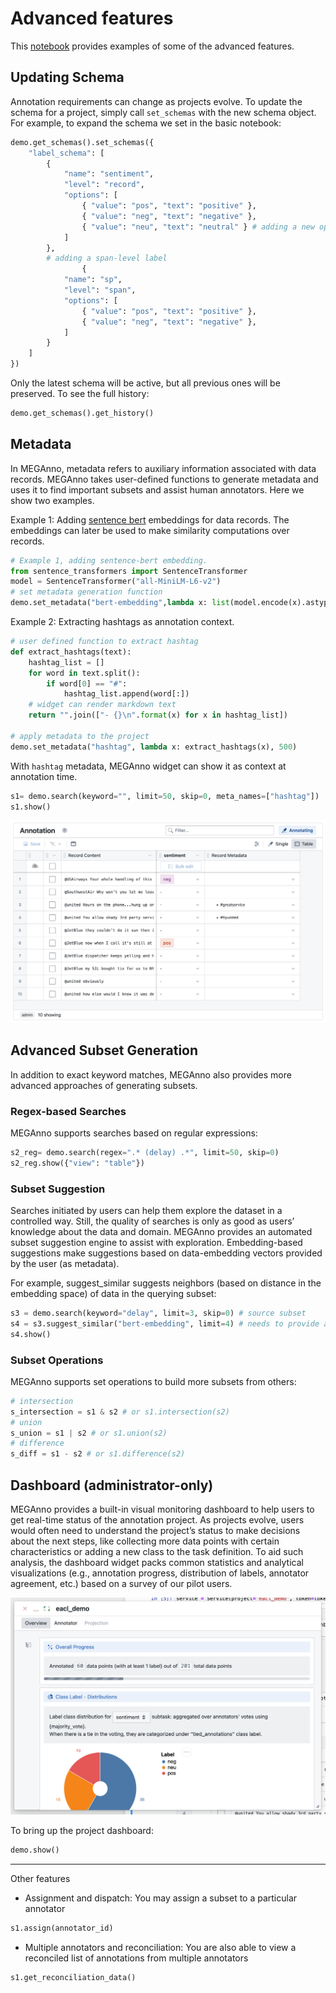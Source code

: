 # Advanced features

This [notebook](https://github.com/megagonlabs/meganno-client/blob/main/Examples/Example%202%20-%20Advanced%20features%20(admin-only).ipynb) provides examples of some of the advanced features.


## Updating Schema
Annotation requirements can change as projects evolve. To update the schema for a project, simply call `set_schemas` with the new schema object.
For example, to expand the schema we set in the basic notebook:
```Python
demo.get_schemas().set_schemas({
    "label_schema": [
        {
            "name": "sentiment",
            "level": "record", 
            "options": [
                { "value": "pos", "text": "positive" },
                { "value": "neg", "text": "negative" },
                { "value": "neu", "text": "neutral" } # adding a new option
            ]
        },
        # adding a span-level label
                {
            "name": "sp",
            "level": "span", 
            "options": [
                { "value": "pos", "text": "positive" },
                { "value": "neg", "text": "negative" },
            ]
        }
    ]
})
```
Only the latest schema will be active, but all previous ones will be preserved. To see the full history:
```python
demo.get_schemas().get_history()
```

## Metadata
In MEGAnno, metadata refers to auxiliary information associated with data records. MEGAnno takes user-defined functions to generate metadata and uses it to find important subsets and assist human annotators. Here we show two examples.


Example 1:
Adding [sentence bert](https://www.sbert.net/) embeddings for data records. The embeddings can later be used to make similarity computations over records.
```python
# Example 1, adding sentence-bert embedding.
from sentence_transformers import SentenceTransformer
model = SentenceTransformer("all-MiniLM-L6-v2")
# set metadata generation function 
demo.set_metadata("bert-embedding",lambda x: list(model.encode(x).astype(float)), 500)
```

Example 2:
Extracting hashtags as annotation context.
```python
# user defined function to extract hashtag
def extract_hashtags(text):
    hashtag_list = []
    for word in text.split():
        if word[0] == "#":
            hashtag_list.append(word[:])
    # widget can render markdown text
    return "".join(["- {}\n".format(x) for x in hashtag_list])

# apply metadata to the project
demo.set_metadata("hashtag", lambda x: extract_hashtags(x), 500)
```

With `hashtag` metadata, MEGAnno widget can show it as context at annotation time.

```python
s1= demo.search(keyword="", limit=50, skip=0, meta_names=["hashtag"])
s1.show()
```
![hashtag as context](assets/images/table.png)

## Advanced Subset Generation
In addition to exact keyword matches, MEGAnno also provides more advanced approaches of generating subsets.
### Regex-based Searches
MEGAnno supports searches based on regular expressions:
```python
s2_reg= demo.search(regex=".* (delay) .*", limit=50, skip=0)
s2_reg.show({"view": "table"})
```

### Subset Suggestion
Searches initiated by users can help them explore the dataset in a controlled way. Still, the quality of searches is only as good as users’ knowledge about the data and domain. MEGAnno provides an automated subset suggestion engine to assist with exploration. Embedding-based suggestions make suggestions based on data-embedding vectors provided by the user (as metadata). 

For example, suggest_similar suggests neighbors (based on distance in the embedding space) of data in the querying subset:

```python
s3 = demo.search(keyword="delay", limit=3, skip=0) # source subset
s4 = s3.suggest_similar("bert-embedding", limit=4) # needs to provide a valid meta_name
s4.show()
```

### Subset Operations
MEGAnno supports set operations to build more subsets from others:
```python
# intersection
s_intersection = s1 & s2 # or s1.intersection(s2)
# union
s_union = s1 | s2 # or s1.union(s2)
# difference
s_diff = s1 - s2 # or s1.difference(s2)
```

## Dashboard (administrator-only)
MEGAnno provides a built-in visual monitoring dashboard to help users to get real-time status of the annotation project. As projects evolve, users would often need to understand the project’s status to make decisions about the next steps, like collecting more data points with certain characteristics or adding a new class to the task definition. To aid such analysis, the dashboard widget packs common statistics and analytical visualizations (e.g., annotation progress, distribution of labels, annotator agreement, etc.) based on a survey of our pilot users.

![dashboard](assets/images/dashboard.png)

To bring up the project dashboard:
```python
demo.show()
```

*****
Other features

* Assignment and dispatch: You may assign a subset to a particular annotator
```python
s1.assign(annotator_id)
```


* Multiple annotators and reconciliation: You are also able to view a reconciled list of annotations from multiple annotators
```python
s1.get_reconciliation_data()
```